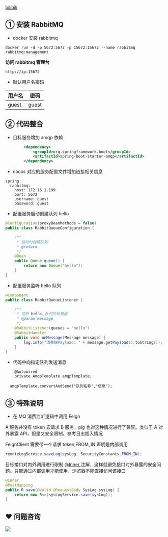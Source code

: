 [bilibili](https://player.bilibili.com/player.html?bvid=BV12t411B7e9&p=12&page=12)

## ① 安装 RabbitMQ


+ docker 安装 rabbitmq



```plain
docker run -d -p 5672:5672 -p 15672:15672 --name rabbitmq rabbitmq:management
```



**访问 rabbitmq 管理台**



```plain
http://ip:15672
```





+ 默认用户名密码  

| 用户名 | 密码 |
| --- | --- |
| guest | guest |




## ② 代码整合


+ 目标服务增加 amqp 依赖



```xml
		<dependency>
			<groupId>org.springframework.boot</groupId>
			<artifactId>spring-boot-starter-amqp</artifactId>
		</dependency>
```



+ nacos 对应的服务配置文件增加链接相关信息



```plain
spring:
  rabbitmq:
    host: 172.16.1.199
    port: 5672
    username: guest
    password: guest
```



+ 配置服务启动创建队列 hello



```java
@Configuration(proxyBeanMethods = false)
public class RabbitQueueConfiguration {

	/**
	 * 启动时创建队列
	 * @return
	 */
	@Bean
	public Queue queue() {
		return new Queue("hello");
	}
}
```



+ 配置服务监听 hello 队列



```java
@Component
public class RabbitQueueListener {

	/**
	 * 监听 hello 队列的处理器
	 * @param message
	 */
	@RabbitListener(queues = "hello")
	@RabbitHandler
	public void onMessage(Message message) {
		log.info("消费端Payload: " + message.getPayload().toString());
	}
}
```



+ 代码中向指定队列发送消息



```plain
	@Autowired
	private AmqpTemplate amqpTemplate;

  amqpTemplate.convertAndSend("队列名称","信息");
```

## ③ 特殊说明


+ 在 MQ 消费监听逻辑中调用 Feign 



A 服务并没有 token 去请求 B 服务，pig 也对这种情况进行了兼容。类似于 A 对外暴露 API，但是又安全限制。参考日志插入情况



FeignClient 需要带一个请求 token,FROM_IN 声明是内部调用



```java
remoteLogService.saveLog(sysLog, SecurityConstants.FROM_IN);
```



目标接口对内外调用进行限制 [@Inner ](/Inner ) 注解，这样就避免接口对外暴露的安全问题。只能通过内部调用才能使用，浏览器不能直接访问该接口 



```java
@Inner
@PostMapping
public R save(@Valid @RequestBody SysLog sysLog) {
    return new R<>(sysLogService.save(sysLog));
}
```



## ❤  问题咨询
![](https://cdn.nlark.com/yuque/0/2022/gif/283679/1662563973685-c22e9831-db66-42b5-973f-886d25d1e0e7.gif)

